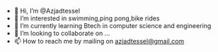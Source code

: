 - 👋 Hi, I’m @Azjadtessel
- 👀 I’m interested in swimming,ping pong,bike rides
- 🌱 I’m currently learning Btech in computer science and engineering
- 💞️ I’m looking to collaborate on ...
- 📫 How to reach me by mailing on azjadtessel@gmail.com

<!---
Azjadtessel/Azjadtessel is a ✨ special ✨ repository because its `README.md` (this file) appears on your GitHub profile.
You can click the Preview link to take a look at your changes.
--->
